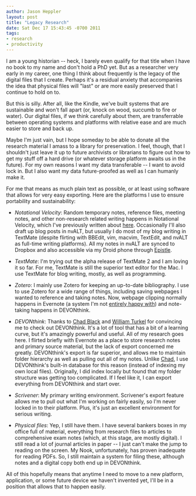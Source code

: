 ```yaml
---
author: Jason Heppler
layout: post
title: "Legacy Research"
date: Sat Dec 17 15:43:45 -0700 2011
tags:
- research
- productivity
---
```


I am a young historian -- heck, I barely even qualify for that title when I have no book to my name and don't hold a PhD yet. But as a researcher very early in my career, one thing I think about frequently is the legacy of the digital files that I create. Perhaps it's a residual anxiety that accompanies the idea that physical files will "last" or are more easily preserved that I continue to hold on to.

But this is silly. After all, like the Kindle, we've built systems that are sustainable and won't fall apart (or, knock on wood, succumb to fire or water). Our digital files, if we think carefully about them, are transferrable between operating systems and platforms with relative ease and are much easier to store and back up.

Maybe I'm just vain, but I hope someday to be able to donate all the research material I amass to a library for preservation. I feel, though, that I shouldn't just leave it up to future archivists or librarians to figure out how to get my stuff off a hard drive (or whatever storage platform awaits us in the future). For my own reasons I want my data transferable -- I want to avoid lock in. But I also want my data future-proofed as well as I can humanly make it.

For me that means as much plain text as possible, or at least using software that allows for very easy exporting. Here are the platforms I use to ensure portability and sustainability:

- *Notational Velocity*: Random temporary notes, reference files, meeting notes, and other non-research related writing happens in Notational Velocity, which I've previously written about [here](http://www.jasonheppler.org/using-notational-velocity.html). Occasionally I'll also draft up blog posts in nvALT, but usually I do most of my blog writing in TextMate (despite flirting with BBEdit, vim, macvim, TextEdit, and nvALT as full-time writing platforms). All my notes in nvALT are synced to Dropbox and also accessible via my Droid phone through [Epistle](https://market.android.com/details?id=com.kooklab.epistle&hl=en).

- *TextMate*: I'm trying out the alpha release of TextMate 2 and I am loving it so far. For me, TextMate is still the superior text editor for the Mac. I use TextMate for blog writing, mostly, as well as programming.

- *Zotero*: I mainly use Zotero for keeping an up-to-date bibliography. I use to use Zotero for a wide range of things, including saving webpages I wanted to reference and taking notes. Now, webpage clipping normally happens in Evernote (a system I'm not [entirely happy with](http://199.59.148.20/woodpainter/status/140985562193592320)) and note-taking happens in DEVONthink. 

- *DEVONthink*: Thanks to [Chad Black](https://parezcoydigo.wordpress.com/2011/03/14/update-on-the-ever-changing-workflow/) and [William Turkel](http://williamjturkel.net/2011/04/04/write-and-cluster/) for convincing me to check out DEVONthink. It's a lot of tool that has a bit of a learning curve, but it's amazingly powerful and useful. All of my research goes here. I flirted briefly with Evernote as a place to store research notes and primary source material, but the lack of export concerned me greatly. DEVONthink's export is far superior, and allows me to maintain folder hierarchy as well as pulling out all of my notes. Unlike [Chad](https://parezcoydigo.wordpress.com/2011/03/14/update-on-the-ever-changing-workflow/), I use DEVONthink's built-in database for this reason (instead of indexing my own local files). Originally, I did index locally but found that my folder structure was getting too complicated. If I feel like it, I can export everything from DEVONthink and start over. 

- *Scrivener*: My primary writing environment. Scrivener's export feature allows me to pull out what I'm working on fairly easily, so I'm never locked in to their platform. Plus, it's just an excellent environment for serious writing.

- *Physical files*: Yep, I still have them. I have several bankers boxes in my office full of material, everything from research files to articles to comprehensive exam notes (which, at this stage, are mostly digital). I still read a lot of journal articles in paper -- I just can't make the jump to reading on the screen. My Nook, unfortunately, has proven inadequate for reading PDFs. So, I still maintain a system for filing these, although notes and a digital copy both end up in DEVONthink.

All of this hopefully means that anytime I need to move to a new platform, application, or some future device we haven't invented yet, I'll be in a position that allows that to happen easily.
